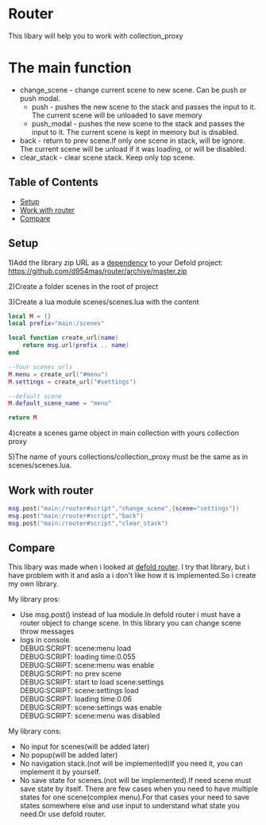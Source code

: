 # Router
This libary will help you to work with collection_proxy
# The main function
- change_scene - change current scene to new scene. Can be push or push modal.<br>
	* push - pushes the new scene to the stack and passes the input to it. The current scene will be unloaded to save memory<br>
	* push_modal - pushes the new scene to the stack and passes the input to it. The current scene is kept in memory but is disabled.<br>
- back - return to prev scene.If only one scene in stack, will be ignore. The current scene will be unload if it was loading, or will be disabled.<br>
- clear_stack - clear scene stack. Keep only top scene.<br>
## Table of Contents

- [Setup](#setup)
- [Work with router](#work-with-router)
- [Compare](#compare)

## Setup

1)Add the library zip URL as a [dependency](https://github.com/d954mas/router/archive/master.zip) to your Defold project: https://github.com/d954mas/router/archive/master.zip

2)Create a folder scenes in the root of project

3)Create a  lua module scenes/scenes.lua with the content
```lua
local M = {}
local prefix="main:/scenes"

local function create_url(name)
	return msg.url(prefix .. name)
end	

--Your scenes urls
M.menu = create_url("#menu")
M.settings = create_url("#settings")

--default scene
M.default_scene_name = "menu"

return M
```
4)create a scenes game object in main collection with yours collection proxy

5)The name of yours collections/collection_proxy must be the same as in scenes/scenes.lua.

## Work with router
```lua
msg.post("main:/router#script","change_scene",{scene="settings"})
msg.post("main:/router#script","back")
msg.post("main:/router#script","clear_stack")
```

## Compare
This libary was made when i looked at [defold router](https://github.com/Megus/defold-router). I try that library, but i have problem with it
and aslo a i don't like how it is implemented.So i create my own library.

My library pros:
- Use msg.post() instead of lua module.In defold router i must have a router object to change scene. In this library you can change scene throw messages
- logs in console.<br>
DEBUG:SCRIPT: scene:menu load<br>
DEBUG:SCRIPT: loading time:0.055<br>
DEBUG:SCRIPT: scene:menu was enable<br>
DEBUG:SCRIPT: no prev scene<br>
DEBUG:SCRIPT: start to load scene:settings<br>
DEBUG:SCRIPT: scene:settings load<br>
DEBUG:SCRIPT: loading time:0.06<br>
DEBUG:SCRIPT: scene:settings was enable<br>
DEBUG:SCRIPT: scene:menu was disabled<br>

My library cons:
- No input for scenes(will be added later)
- No popup(will be added later)
- No navigation stack.(not will be implemented)If you need it, you can implement it by yourself.
- No save state for scenes.(not will be implemented).If need scene must save state by itself.
There are few cases when you need to have multiple states for one scene(complex menu).For that cases your need to save states somewhere 
else and use input to understand what state you need.Or use defold router.


